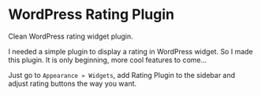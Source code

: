 # WordPress Rating Plugin
Clean WordPress rating widget plugin.

I needed a simple plugin to display a rating in WordPress widget. So I made this plugin. It is only beginning, more cool features to come...

Just go to `Appearance » Widgets`, add Rating Plugin to the sidebar and adjust rating buttons the way you want.
